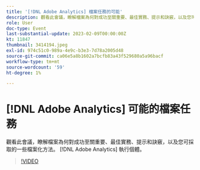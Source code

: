 ```yaml
---
title: '[!DNL Adobe Analytics] 檔案任務的可能'
description: 觀看此會議，瞭解檔案為何對成功至關重要、最佳實務、提示和訣竅，以及您可採取的一些檔案化方法。 [!DNL Adobe Analytics] 執行個體。 2022 年 6 月
role: User
doc-type: Event
last-substantial-update: 2023-02-09T00:00:00Z
kt: 11847
thumbnail: 3414194.jpeg
exl-id: 974c51c0-989a-4e9c-b3e3-7d78a2005d48
source-git-commit: ca06e5a8b1602a7bcfb83a43f529680a5a96bacf
workflow-type: tm+mt
source-wordcount: '59'
ht-degree: 1%

---
```


# [!DNL Adobe Analytics] 可能的檔案任務

觀看此會議，瞭解檔案為何對成功至關重要、最佳實務、提示和訣竅，以及您可採取的一些檔案化方法。 [!DNL Adobe Analytics] 執行個體。

>[!VIDEO](https://video.tv.adobe.com/v/3414194/?quality=12&learn=on)
